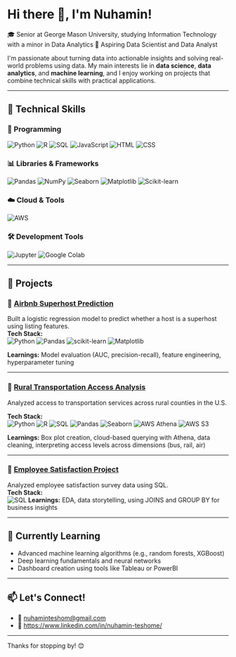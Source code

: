 # Hi there 👋, I'm Nuhamin!

🎓 Senior at George Mason University, studying Information Technology with a minor in Data Analytics
🔭 Aspiring Data Scientist and Data Analyst

I'm passionate about turning data into actionable insights and solving real-world problems using data. My main interests lie in **data science**, **data analytics**, and **machine learning**, and I enjoy working on projects that combine technical skills with practical applications.

---

## 🚀 Technical Skills

### 🐍 Programming 
![Python](https://img.shields.io/badge/-Python-3776AB?style=flat&logo=python&logoColor=white)
![R](https://img.shields.io/badge/-R-276DC3?style=flat&logo=r&logoColor=white)
![SQL](https://img.shields.io/badge/-SQL-4479A1?style=flat&logo=mysql&logoColor=white)
![JavaScript](https://img.shields.io/badge/-JavaScript-F7DF1E?style=flat&logo=javascript&logoColor=black)
![HTML](https://img.shields.io/badge/-HTML5-E34F26?style=flat&logo=html5&logoColor=white)
![CSS](https://img.shields.io/badge/-CSS3-1572B6?style=flat&logo=css3&logoColor=white)

### 📊 Libraries & Frameworks
![Pandas](https://img.shields.io/badge/-Pandas-150458?style=flat&logo=pandas&logoColor=white)
![NumPy](https://img.shields.io/badge/-NumPy-013243?style=flat&logo=numpy&logoColor=white)
![Seaborn](https://img.shields.io/badge/-Seaborn-4B8BBE?style=flat)
![Matplotlib](https://img.shields.io/badge/-Matplotlib-11557C?style=flat)
![Scikit-learn](https://img.shields.io/badge/-Scikit--learn-F7931E?style=flat&logo=scikit-learn&logoColor=white)

### ☁️ Cloud & Tools
![AWS](https://img.shields.io/badge/-AWS-232F3E?style=flat&logo=amazon-aws&logoColor=white)

### 🛠️ Development Tools
![Jupyter](https://img.shields.io/badge/-Jupyter-F37626?style=flat&logo=jupyter&logoColor=white)
![Google Colab](https://img.shields.io/badge/-Google_Colab-F9AB00?style=flat&logo=googlecolab&logoColor=white)

---

## 🚀 Projects


### 🏡 [Airbnb Superhost Prediction](https://github.com/nuhaminteshome/My-Cornell-Portfolio)
Built a logistic regression model to predict whether a host is a superhost using listing features.  
**Tech Stack:**  
<img src="https://img.shields.io/badge/Python-3776AB?style=flat&logo=python&logoColor=white" alt="Python" />
<img src="https://img.shields.io/badge/Pandas-150458?style=flat&logo=pandas&logoColor=white" alt="Pandas" />
<img src="https://img.shields.io/badge/Scikit--learn-F7931E?style=flat&logo=scikit-learn&logoColor=white" alt="scikit-learn" />
<img src="https://img.shields.io/badge/Matplotlib-11557C?style=flat" alt="Matplotlib" />  

**Learnings:** Model evaluation (AUC, precision-recall), feature engineering, hyperparameter tuning

---
### 🚌 [Rural Transportation Access Analysis](https://github.com/nuhaminteshome/Rural-Transportation-Access-Analysis)
Analyzed access to transportation services across rural counties in the U.S.  

**Tech Stack:**  
<img src="https://img.shields.io/badge/Python-3776AB?style=flat&logo=python&logoColor=white" alt="Python" />
<img src="https://img.shields.io/badge/R-276DC3?style=flat&logo=r&logoColor=white" alt="R" />
<img src="https://img.shields.io/badge/SQL-4479A1?style=flat&logo=mysql&logoColor=white" alt="SQL" />
<img src="https://img.shields.io/badge/Pandas-150458?style=flat&logo=pandas&logoColor=white" alt="Pandas" />
<img src="https://img.shields.io/badge/Seaborn-4B8BBE?style=flat" alt="Seaborn" />
<img src="https://img.shields.io/badge/AWS%20Athena-232F3E?style=flat&logo=amazon-aws&logoColor=white" alt="AWS Athena" />
<img src="https://img.shields.io/badge/AWS%20S3-569A31?style=flat&logo=amazon-aws&logoColor=white" alt="AWS S3" />

**Learnings:** Box plot creation, cloud-based querying with Athena, data cleaning, interpreting access levels across dimensions (bus, rail, air)

---

### 💼 [Employee Satisfaction Project](https://github.com/nuhaminteshome/Employee-Satisfaction-Survey-Analysis-SQL)
Analyzed employee satisfaction survey data using SQL.  
**Tech Stack:**  
<img src="https://img.shields.io/badge/SQL-4479A1?style=flat&logo=mysql&logoColor=white" alt="SQL" />
**Learnings:** EDA, data storytelling, using JOINS and GROUP BY for business insights

---

## 🌱 Currently Learning
- Advanced machine learning algorithms (e.g., random forests, XGBoost)
- Deep learning fundamentals and neural networks
- Dashboard creation using tools like Tableau or PowerBI

---

## 📫 Let's Connect!
- 📧 nuhaminteshom@gmail.com
- 💼 https://www.linkedin.com/in/nuhamin-teshome/

---

Thanks for stopping by! 😊




